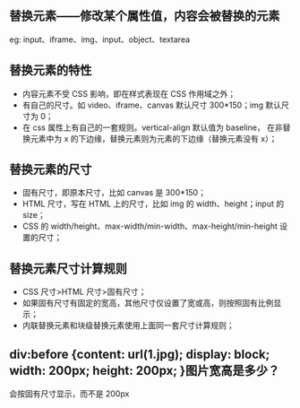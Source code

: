## 替换元素——修改某个属性值，内容会被替换的元素

eg: input、iframe、img、input、object、textarea

## 替换元素的特性

- 内容元素不受 CSS 影响，即在样式表现在 CSS 作用域之外；
- 有自己的尺寸。如 video、iframe、canvas 默认尺寸 300\*150；img 默认尺寸为 0；
- 在 css 属性上有自己的一套规则。vertical-align 默认值为 baseline， 在非替换元素中为 x 的下边缘，替换元素则为元素的下边缘（替换元素没有 x）；

## 替换元素的尺寸

- 固有尺寸，即原本尺寸，比如 canvas 是 300\*150；
- HTML 尺寸，写在 HTML 上的尺寸，比如 img 的 width、height；input 的 size；
- CSS 的 width/height、max-width/min-width、max-height/min-height 设置的尺寸；

## 替换元素尺寸计算规则

- CSS 尺寸>HTML 尺寸>固有尺寸；
- 如果固有尺寸有固定的宽高，其他尺寸仅设置了宽或高，则按照固有比例显示；
- 内联替换元素和块级替换元素使用上面同一套尺寸计算规则；

## div:before {content: url(1.jpg); display: block; width: 200px; height: 200px; }图片宽高是多少？

会按固有尺寸显示，而不是 200px
